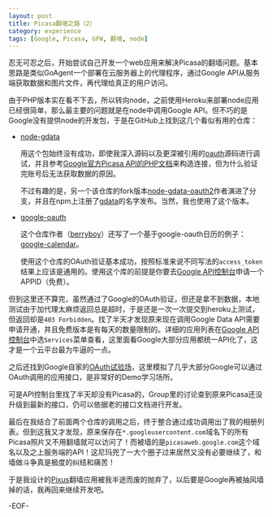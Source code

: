 ```yaml
---
layout: post
title: Picasa翻墙之路（2）
category: experience
tags: [Google, Picasa, GFW, 翻墙, node]
---
```


忍无可忍之后，开始尝试自己开发一个web应用来解决Picasa的翻墙问题。基本思路是类似GoAgent一个部署在云服务器上的代理程序，通过Google API从服务端获取数据和图片文件，再代理给真正的用户访问。

由于PHP版本实在看不下去，所以转向node，之前使用Heroku来部署node应用已经很简单，那么最主要的问题就是在node中调用Google API。但不巧的是Google没有提供node的开发包，于是在GitHub上找到这几个看似有用的仓库：

*	[node-gdata](https://github.com/ammmir/node-gdata)
	
	用这个包始终没有成功，即使我深入源码以及更深被引用的[oauth](https://github.com/ciaranj/node-oauth)源码进行调试，并且参考[Google官方Picasa API的PHP文档](https://developers.google.com/picasa-web/docs/1.0/developers_guide_php#AuthSub)来构造连接，但为什么验证完账号后无法获取数据的原因。
	
	不过有趣的是，另一个该仓库的fork版本[node-gdata-oauth2](https://github.com/paav-o/node-gdata-oauth2)作者演进了分支，并且在npm上注册了[gdata](https://npmjs.org/package/gdata)的名字发布。当然，我也使用了这个版本。
	
*	[google-oauth](https://github.com/berryboy/google-oauth)
	
	这个仓库作者（[berryboy](https://github.com/berryboy)）还写了一个基于google-oauth日历的例子：[google-calendar](https://github.com/berryboy/google-calendar)。
	
	使用这个仓库的OAuth验证基本成功，按照标准来说不同写法的`access_token`结果上应该是通用的。使用这个库的前提是你要去[Google API控制台][]申请一个APPID（免费）。

但到这里还不算完，虽然通过了Google的OAuth验证，但还是拿不到数据，本地测试由于加代理太麻烦返回总是超时，于是还是一次一次提交到heroku上测试，但返回却是`403 Forbidden`。找了半天才发现原来现在调用Google Data API需要申请开通，并且免费版本是有每天的数量限制的。详细的应用列表在[Google API控制台][]中选`Services`菜单查看，这里面看Google大部分应用都统一API化了，这才是一个云平台最为牛逼的一点。

之后还找到Google自家的[OAuth试验场](https://developers.google.com/oauthplayground/)，这里模拟了几乎大部分Google可以通过OAuth调用的应用接口，是非常好的Demo学习场所。

可是API控制台里找了半天却没有Picasa的，Group里的讨论查到原来Picasa还没升级到最新的接口，仍可以依据老的接口文档进行开发。

最后在我结合了前面两个仓库的调用之后，终于整合通过成功调用出了我的相册列表。但到这我又才发现，原来保存在`*.googleusercontent.com`域名下的所有Picasa照片又不用翻墙就可以访问了！而被墙的是`picasaweb.google.com`这个域名以及之上服务端的API！这尼玛兜了一大个圈子过来居然又没有必要继续了，和墙做斗争真是极度的纠结和痛苦！

于是我设计的[Pixus](https://github.com/mytharcher/pixus)翻墙应用被我半途而废的抛弃了，以后要是Google再被抽风墙掉的话，我再回来继续开发吧。

-EOF-

[Google API控制台]: https://code.google.com/apis/console/
